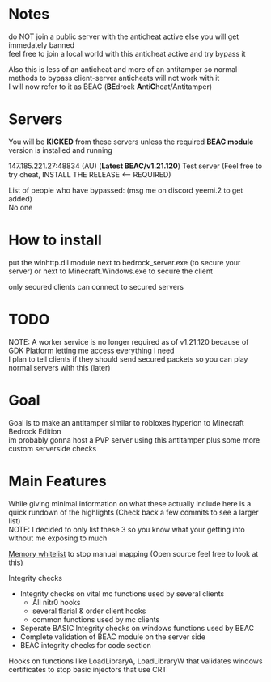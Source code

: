 # Notes
do NOT join a public server with the anticheat active else you will get immedately banned <br/>
feel free to join a local world with this anticheat active and try bypass it

Also this is less of an anticheat and more of an antitamper so normal methods to bypass client-server anticheats will not work with it</br>
I will now refer to it as BEAC (**BE**drock **A**nti**C**heat/Antitamper)

# Servers
You will be **KICKED** from these servers unless the required **BEAC module** version is installed and running

147.185.221.27:48834 (AU) (**Latest BEAC/v1.21.120**) Test server (Feel free to try cheat, INSTALL THE RELEASE <-- REQUIRED)

List of people who have bypassed: (msg me on discord yeemi.2 to get added) </br>
No one

# How to install
put the winhttp.dll module next to bedrock_server.exe (to secure your server)
or next to Minecraft.Windows.exe to secure the client

only secured clients can connect to secured servers

# TODO
NOTE: A worker service is no longer required as of v1.21.120 because of GDK Platform letting me access everything i need</br>
I plan to tell clients if they should send secured packets so you can play normal servers with this (later)

# Goal
Goal is to make an antitamper similar to robloxes hyperion to Minecraft Bedrock Edition <br/>
im probably gonna host a PVP server using this antitamper plus some more custom serverside checks

# Main Features
While giving minimal information on what these actually include here is a quick rundown of the highlights (Check back a few commits to see a larger list)<br/>
NOTE: I decided to only list these 3 so you know what your getting into without me exposing to much

[Memory whitelist](https://github.com/Laamy/MemoryWhitelist) to stop manual mapping (Open source feel free to look at this)</br>

Integrity checks
- Integrity checks on vital mc functions used by several clients
  - All nitr0 hooks
  - several flarial & order client hooks
  - common functions used by mc clients
- Seperate BASIC Integrity checks on windows functions used by BEAC
- Complete validation of BEAC module on the server side
- BEAC integrity checks for code section

Hooks on functions like LoadLibraryA, LoadLibraryW that validates windows certificates to stop basic injectors that use CRT</br>
